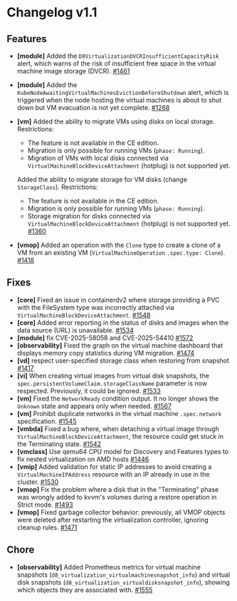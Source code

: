 # Changelog v1.1

## Features


 - **[module]** Added the `D8VirtualizationDVCRInsufficientCapacityRisk` alert, which warns of the risk of insufficient free space in the virtual machine image storage (DVCR). [#1461](https://github.com/deckhouse/virtualization/pull/1461)
 - **[module]** Added the `KubeNodeAwaitingVirtualMachinesEvictionBeforeShutdown` alert, which is triggered when the node hosting the virtual machines is about to shut down but VM evacuation is not yet complete. [#1268](https://github.com/deckhouse/virtualization/pull/1268)
 - **[vm]** Added the ability to migrate VMs using disks on local storage. Restrictions:
    - The feature is not available in the CE edition.
    - Migration is only possible for running VMs (`phase: Running`).
    - Migration of VMs with local disks connected via `VirtualMachineBlockDeviceAttachment` (hotplug) is not supported yet.
    
    Added the ability to migrate storage for VM disks (change `StorageClass`). Restrictions:
    - The feature is not available in the CE edition.
    - Migration is only possible for running VMs (`phase: Running`).
    - Storage migration for disks connected via `VirtualMachineBlockDeviceAttachment` (hotplug) is not supported yet. [#1360](https://github.com/deckhouse/virtualization/pull/1360)
 - **[vmop]** Added an operation with the `Clone` type to create a clone of a VM from an existing VM (`VirtualMachineOperation` `.spec.type: Clone`). [#1418](https://github.com/deckhouse/virtualization/pull/1418)

## Fixes


 - **[core]** Fixed an issue in containerdv2 where storage providing a PVC with the FileSystem type was incorrectly attached via `VirtualMachineBlockDeviceAttachment`. [#1548](https://github.com/deckhouse/virtualization/pull/1548)
 - **[core]** Added error reporting in the status of disks and images when the data source (URL) is unavailable. [#1534](https://github.com/deckhouse/virtualization/pull/1534)
 - **[module]** fix CVE-2025-58058 and CVE-2025-54410 [#1572](https://github.com/deckhouse/virtualization/pull/1572)
 - **[observability]** Fixed the graph on the virtual machine dashboard that displays memory copy statistics during VM migration. [#1474](https://github.com/deckhouse/virtualization/pull/1474)
 - **[vd]** respect user-specified storage class when restoring from snapshot [#1417](https://github.com/deckhouse/virtualization/pull/1417)
 - **[vi]** When creating virtual images from virtual disk snapshots, the `spec.persistentVolumeClaim.storageClassName` parameter is now respected. Previously, it could be ignored. [#1533](https://github.com/deckhouse/virtualization/pull/1533)
 - **[vm]** Fixed the `NetworkReady` condition output. It no longer shows the `Unknown` state and appears only when needed. [#1567](https://github.com/deckhouse/virtualization/pull/1567)
 - **[vm]** Prohibit duplicate networks in the virtual machine `.spec.network` specification. [#1545](https://github.com/deckhouse/virtualization/pull/1545)
 - **[vmbda]** Fixed a bug where, when detaching a virtual image through `VirtualMachineBlockDeviceAttachment`, the resource could get stuck in the Terminating state. [#1542](https://github.com/deckhouse/virtualization/pull/1542)
 - **[vmclass]** Use qemu64 CPU model for Discovery and Features types to fix nested virtualization on AMD hosts [#1446](https://github.com/deckhouse/virtualization/pull/1446)
 - **[vmip]** Added validation for static IP addresses to avoid creating a `VirtualMachineIPAddress` resource with an IP already in use in the cluster. [#1530](https://github.com/deckhouse/virtualization/pull/1530)
 - **[vmop]** Fix the problem where a disk that in the "Terminating" phase  was wrongly added to kvvm's volumes during a restore operation in Strict mode. [#1493](https://github.com/deckhouse/virtualization/pull/1493)
 - **[vmop]** Fixed garbage collector behavior: previously, all VMOP objects were deleted after restarting the virtualization controller, ignoring cleanup rules. [#1471](https://github.com/deckhouse/virtualization/pull/1471)

## Chore


 - **[observability]** Added Prometheus metrics for virtual machine snapshots (`d8_virtualization_virtualmachinesnapshot_info`) and virtual disk snapshots (`d8_virtualization_virtualdisksnapshot_info`), showing which objects they are associated with. [#1555](https://github.com/deckhouse/virtualization/pull/1555)

